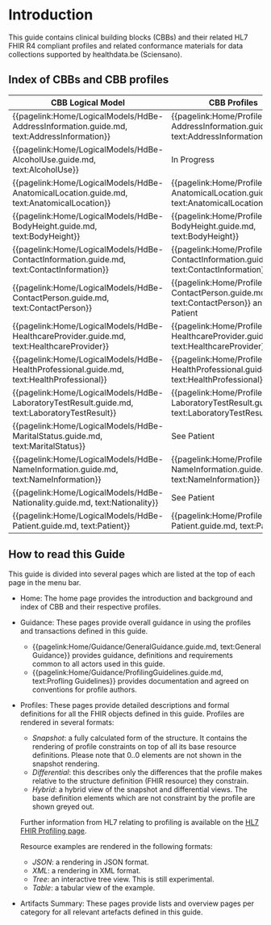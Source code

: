 # Introduction

This guide contains clinical building blocks (CBBs) and their related HL7 FHIR R4 compliant profiles and related conformance materials for data collections supported by healthdata.be (Sciensano).

## Index of CBBs and CBB profiles

| **CBB Logical Model** | **CBB Profiles** |  
|---|---|
| {{pagelink:Home/LogicalModels/HdBe-AddressInformation.guide.md, text:AddressInformation}} | {{pagelink:Home/Profiles/HdBe-AddressInformation.guide.md, text:AddressInformation}} | 
| {{pagelink:Home/LogicalModels/HdBe-AlcoholUse.guide.md, text:AlcoholUse}} | In Progress | 
| {{pagelink:Home/LogicalModels/HdBe-AnatomicalLocation.guide.md, text:AnatomicalLocation}} | {{pagelink:Home/Profiles/HdBe-AnatomicalLocation.guide.md, text:AnatomicalLocation}} | 
| {{pagelink:Home/LogicalModels/HdBe-BodyHeight.guide.md, text:BodyHeight}} | {{pagelink:Home/Profiles/HdBe-BodyHeight.guide.md, text:BodyHeight}} | 
| {{pagelink:Home/LogicalModels/HdBe-ContactInformation.guide.md, text:ContactInformation}} | {{pagelink:Home/Profiles/HdBe-ContactInformation.guide.md, text:ContactInformation}}| 
| {{pagelink:Home/LogicalModels/HdBe-ContactPerson.guide.md, text:ContactPerson}} | {{pagelink:Home/Profiles/HdBe-ContactPerson.guide.md, text:ContactPerson}} and Patient   | 
| {{pagelink:Home/LogicalModels/HdBe-HealthcareProvider.guide.md, text:HealthcareProvider}} | {{pagelink:Home/Profiles/HdBe-HealthcareProvider.guide.md, text:HealthcareProvider}} | 
| {{pagelink:Home/LogicalModels/HdBe-HealthProfessional.guide.md, text:HealthProfessional}} | {{pagelink:Home/Profiles/HdBe-HealthProfessional.guide.md, text:HealthProfessional}} | 
| {{pagelink:Home/LogicalModels/HdBe-LaboratoryTestResult.guide.md, text:LaboratoryTestResult}} | {{pagelink:Home/Profiles/HdBe-LaboratoryTestResult.guide.md, text:LaboratoryTestResult}} | 
| {{pagelink:Home/LogicalModels/HdBe-MaritalStatus.guide.md, text:MaritalStatus}} | See Patient |
| {{pagelink:Home/LogicalModels/HdBe-NameInformation.guide.md, text:NameInformation}} | {{pagelink:Home/Profiles/HdBe-NameInformation.guide.md, text:NameInformation}} | 
| {{pagelink:Home/LogicalModels/HdBe-Nationality.guide.md, text:Nationality}} | See Patient | 
| {{pagelink:Home/LogicalModels/HdBe-Patient.guide.md, text:Patient}} | {{pagelink:Home/Profiles/HdBe-Patient.guide.md, text:Patient}} | 

## How to read this Guide
This guide is divided into several pages which are listed at the top of each page in the menu bar.

- Home: The home page provides the introduction and background and index of CBB and their respective profiles.
- Guidance: These pages provide overall guidance in using the profiles and transactions defined in this guide.
    - {{pagelink:Home/Guidance/GeneralGuidance.guide.md, text:General Guidance}} provides guidance, definitions and requirements common to all actors used in this guide.
    - {{pagelink:Home/Guidance/ProfilingGuidelines.guide.md, text:Profling Guidelines}} provides documentation and agreed on conventions for profile authors.
- Profiles: These pages provide detailed descriptions and formal definitions for all the FHIR objects defined in this guide. Profiles are rendered in several formats:
    - _Snapshot_: a fully calculated form of the structure. It contains the rendering of profile constraints on top of all its base resource definitions. Please note that 0..0 elements are not shown in the snapshot rendering. 
    - _Differential_: this describes only the differences that the profile makes relative to the structure definition (FHIR resource) they constrain.
    - _Hybrid_: a hybrid view of the snapshot and differential views. The base definition elements which are not constraint by the profile are shown greyed out. 

    Further information from HL7 relating to profiling is available on the [HL7 FHIR Profiling page](http://hl7.org/fhir/R4/profiling.html).

    Resource examples are rendered in the following formats:
    - _JSON_: a rendering in JSON format.
    - _XML_: a rendering in XML format.
    - _Tree_: an interactive tree view. This is still experimental.  
    - _Table_: a tabular view of the example.
- Artifacts Summary: These pages provide lists and overview pages per category for all relevant artefacts defined in this guide.

